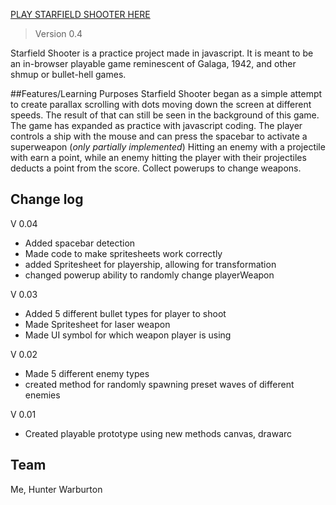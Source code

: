 [PLAY STARFIELD SHOOTER HERE](https://hunterwarburton.github.io/Website/Starfield%20Shooter/StarField.html)

> Version 0.4

Starfield Shooter is a practice project made in javascript. It is meant to be an in-browser playable game reminescent of Galaga, 1942, and other shmup or bullet-hell games.

##Features/Learning Purposes
Starfield Shooter began as a simple attempt to create parallax scrolling with dots moving down the screen at different speeds. The result of that can still be seen in the background of this game.
The game has expanded as practice with javascript coding.
The player controls a ship with the mouse and can press the spacebar to activate a superweapon (*only partially implemented*)
Hitting an enemy with a projectile with earn a point, while an enemy hitting the player with their projectiles deducts a point from the score.
Collect powerups to change weapons.

## Change log

V 0.04
* Added spacebar detection
* Made code to make spritesheets work correctly
* added Spritesheet for playership, allowing for transformation
* changed powerup ability to randomly change playerWeapon

V 0.03
* Added 5 different bullet types for player to shoot
* Made Spritesheet for laser weapon
* Made UI symbol for which weapon player is using

V 0.02
* Made 5 different enemy types
* created method for randomly spawning preset waves of different enemies

V 0.01
* Created playable prototype using new methods canvas, drawarc

## Team

Me, Hunter Warburton